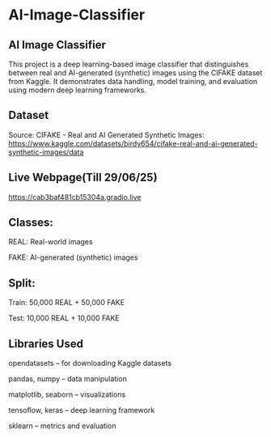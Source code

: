 # AI-Image-Classifier

## AI Image Classifier
This project is a deep learning-based image classifier that distinguishes between real and AI-generated (synthetic) images using the CIFAKE dataset from Kaggle. It demonstrates data handling, model training, and evaluation using modern deep learning frameworks.

## Dataset
Source: CIFAKE - Real and AI Generated Synthetic Images: https://www.kaggle.com/datasets/birdy654/cifake-real-and-ai-generated-synthetic-images/data

## Live Webpage(Till 29/06/25)
https://cab3baf481cb15304a.gradio.live


## Classes:

REAL: Real-world images

FAKE: AI-generated (synthetic) images

## Split:

Train: 50,000 REAL + 50,000 FAKE

Test: 10,000 REAL + 10,000 FAKE

## Libraries Used

opendatasets – for downloading Kaggle datasets

pandas, numpy – data manipulation

matplotlib, seaborn – visualizations

tensoflow, keras – deep learning framework

sklearn – metrics and evaluation
